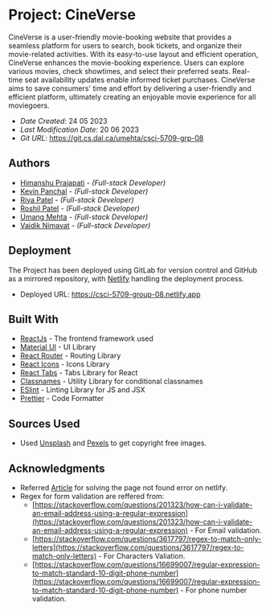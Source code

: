 # Project: CineVerse

CineVerse is a user-friendly movie-booking website that provides a seamless platform for users to search,
book tickets, and organize their movie-related activities. With its easy-to-use layout and efficient operation,
CineVerse enhances the movie-booking experience. Users can explore various movies, check showtimes, and select
their preferred seats. Real-time seat availability updates enable informed ticket purchases. CineVerse aims to save
consumers' time and effort by delivering a user-friendly and efficient platform, ultimately creating an enjoyable movie
experience for all moviegoers.

- _Date Created_: 24 05 2023
- _Last Modification Date_: 20 06 2023
- _Git URL_: https://git.cs.dal.ca/umehta/csci-5709-grp-08

## Authors

- [Himanshu Prajapati](himanshu@dal.ca) - _(Full-stack Developer)_
- [Kevin Panchal](panchal@dal.ca) - _(Full-stack Developer)_
- [Riya Patel](riya.patel@dal.ca) - _(Full-stack Developer)_
- [Roshil Patel](rs622844@dal.ca) - _(Full-stack Developer)_
- [Umang Mehta](umang@dal.ca) - _(Full-stack Developer)_
- [Vaidik Nimavat](vd386827@dal.ca) - _(Full-stack Developer)_

## Deployment

The Project has been deployed using GitLab for version control and GitHub as a mirrored repository, with [Netlify](https://www.netlify.com/) handling
the deployment process.

- Deployed URL: <https://csci-5709-group-08.netlify.app>

## Built With

- [ReactJs](https://react.dev) - The frontend framework used
- [Material UI](https://material-ui.com) - UI Library
- [React Router](https://reactrouter.com) - Routing Library
- [React Icons](https://react-icons.github.io/react-icons/) - Icons Library
- [React Tabs](https://reactcommunity.org/react-tabs/) - Tabs Library for React
- [Classnames](https://www.npmjs.com/package/classnames) - Utility Library for conditional classnames
- [ESlint](https://eslint.org) - Linting Library for JS and JSX
- [Prettier](https://prettier.io) - Code Formatter

## Sources Used

- Used [Unsplash](https://unsplash.com) and [Pexels](https://www.pexels.com/) to get copyright free images.

## Acknowledgments

- Referred [Article](https://dev.to/rajeshroyal/page-not-found-error-on-netlify-reactjs-react-router-solved-43oa) for solving the page not found error on netlify.
- Regex for form validation are reffered from:
  - [https://stackoverflow.com/questions/201323/how-can-i-validate-an-email-address-using-a-regular-expression](https://stackoverflow.com/questions/201323/how-can-i-validate-an-email-address-using-a-regular-expression) - For Email validation.
  - [https://stackoverflow.com/questions/3617797/regex-to-match-only-letters](https://stackoverflow.com/questions/3617797/regex-to-match-only-letters) - For Characters Valiation.
  - [https://stackoverflow.com/questions/16699007/regular-expression-to-match-standard-10-digit-phone-number](https://stackoverflow.com/questions/16699007/regular-expression-to-match-standard-10-digit-phone-number) - For phone number validation.
